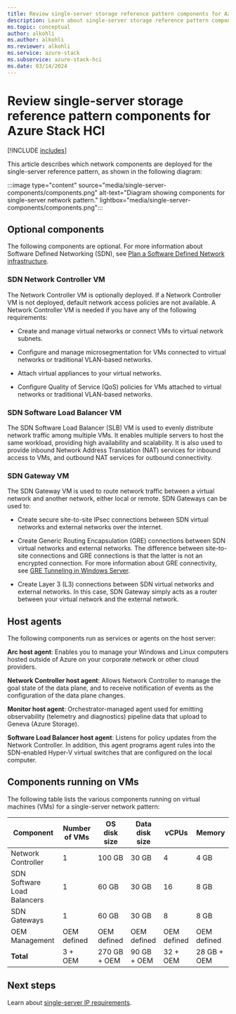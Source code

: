 ```yaml
---
title: Review single-server storage reference pattern components for Azure Stack HCI
description: Learn about single-server storage reference pattern components for Azure Stack HCI.
ms.topic: conceptual
author: alkohli
ms.author: alkohli
ms.reviewer: alkohli
ms.service: azure-stack
ms.subservice: azure-stack-hci
ms.date: 03/14/2024
---
```


# Review single-server storage reference pattern components for Azure Stack HCI

[!INCLUDE [includes](../../hci/includes/hci-applies-to-23h2-22h2.md)]

This article describes which network components are deployed for the single-server reference pattern, as shown in the following diagram:

:::image type="content" source="media/single-server-components/components.png" alt-text="Diagram showing components for single-server network pattern." lightbox="media/single-server-components/components.png":::

## Optional components

The following components are optional. For more information about Software Defined Networking (SDN), see [Plan a Software Defined Network infrastructure](../concepts/plan-software-defined-networking-infrastructure.md).

### SDN Network Controller VM

The Network Controller VM is optionally deployed. If a Network Controller VM is not deployed, default network access policies are not available. A Network Controller VM is needed if you have any of the following requirements:

- Create and manage virtual networks or connect VMs to virtual network subnets.

- Configure and manage microsegmentation for VMs connected to virtual networks or traditional VLAN-based networks.

- Attach virtual appliances to your virtual networks.

- Configure Quality of Service (QoS) policies for VMs attached to virtual networks or traditional VLAN-based networks.

### SDN Software Load Balancer VM

The SDN Software Load Balancer (SLB) VM is used to evenly distribute network traffic among multiple VMs. It enables multiple servers to host the same workload, providing high availability and scalability. It is also used to provide inbound Network Address Translation (NAT) services for inbound access to VMs, and outbound NAT services for outbound connectivity.

### SDN Gateway VM

The SDN Gateway VM is used to route network traffic between a virtual network and another network, either local or remote. SDN Gateways can be used to:

- Create secure site-to-site IPsec connections between SDN virtual networks and external networks over the internet.

- Create Generic Routing Encapsulation (GRE) connections between SDN virtual networks and external networks. The difference between site-to-site connections and GRE connections is that the latter is not an encrypted connection. For more information about GRE connectivity, see [GRE Tunneling in Windows Server](/windows-server/remote/remote-access/ras-gateway/gre-tunneling-windows-server).

- Create Layer 3 (L3) connections between SDN virtual networks and external networks. In this case, SDN Gateway simply acts as a router between your virtual network and the external network.

## Host agents

The following components run as services or agents on the host server:

**Arc host agent**: Enables you to manage your Windows and Linux computers hosted outside of Azure on your corporate network or other cloud providers.

**Network Controller host agent**: Allows Network Controller to manage the goal state of the data plane, and to receive notification of events as the configuration of the data plane changes.

**Monitor host agent**: Orchestrator-managed agent used for emitting observability (telemetry and diagnostics) pipeline data that upload to Geneva (Azure Storage).

**Software Load Balancer host agent**: Listens for policy updates from the Network Controller. In addition, this agent programs agent rules into the SDN-enabled Hyper-V virtual switches that are configured on the local computer.

## Components running on VMs

The following table lists the various components running on virtual machines (VMs) for a single-server network pattern:

|Component|Number of VMs|OS disk size|Data disk size|vCPUs|Memory|
|--|--|--|--|--|--|
|Network Controller|1|100 GB|30 GB|4|4 GB|
|SDN Software Load Balancers|1|60 GB|30 GB|16|8 GB|
|SDN Gateways|1|60 GB|30 GB|8|8 GB|
|OEM Management|OEM defined|OEM defined|OEM defined|OEM defined|OEM defined|
|**Total**|3 + OEM|270 GB + OEM|90 GB + OEM|32 + OEM|28 GB + OEM|

## Next steps

Learn about [single-server IP requirements](single-server-ip-requirements.md).